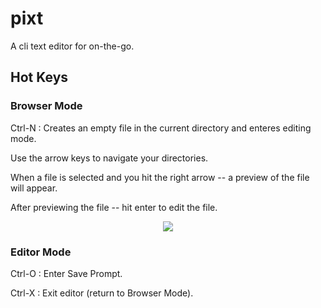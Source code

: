 # pixt
A cli text editor for on-the-go.

## Hot Keys

### Browser Mode

Ctrl-N : Creates an empty file in the current directory and enteres editing mode.

Use the arrow keys to navigate your directories.

When a file is selected and you hit the right arrow -- a preview of the file will appear.

After previewing the file -- hit enter to edit the file.

<p align="center"><img src="https://i.imgur.com/XMeV2nB.png"/></p>

### Editor Mode

Ctrl-O : Enter Save Prompt.

Ctrl-X : Exit editor (return to Browser Mode).
